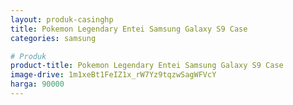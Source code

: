 ```yaml
---
layout: produk-casinghp
title: Pokemon Legendary Entei Samsung Galaxy S9 Case
categories: samsung

# Produk
product-title: Pokemon Legendary Entei Samsung Galaxy S9 Case
image-drive: 1m1xeBt1FeIZ1x_rW7Yz9tqzwSagWFVcY
harga: 90000
---
```


